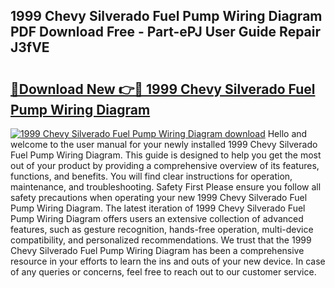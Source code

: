 ## 1999 Chevy Silverado Fuel Pump Wiring Diagram PDF Download Free - Part-ePJ User Guide Repair J3fVE

# <h2><a href="http://dfmvfu.blite.top/?on=1999+Chevy+Silverado+Fuel+Pump+Wiring+Diagram">🔗Download New 👉🔴 1999 Chevy Silverado Fuel Pump Wiring Diagram</a></h2>

[![1999 Chevy Silverado Fuel Pump Wiring Diagram download](https://i.imgur.com/lujVjoI.png)](http://dfmvfu.blite.top/?on=1999+Chevy+Silverado+Fuel+Pump+Wiring+Diagram)
Hello and welcome to the user manual for your newly installed 1999 Chevy Silverado Fuel Pump Wiring Diagram. This guide is designed to help you get the most out of your product by providing a comprehensive overview of its features, functions, and benefits. You will find clear instructions for operation, maintenance, and troubleshooting. Safety First Please ensure you follow all safety precautions when operating your new 1999 Chevy Silverado Fuel Pump Wiring Diagram. The latest iteration of 1999 Chevy Silverado Fuel Pump Wiring Diagram offers users an extensive collection of advanced features, such as gesture recognition, hands-free operation, multi-device compatibility, and personalized recommendations. We trust that the 1999 Chevy Silverado Fuel Pump Wiring Diagram has been a comprehensive resource in your efforts to learn the ins and outs of your new device. In case of any queries or concerns, feel free to reach out to our customer service.
